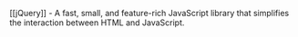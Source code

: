 [[jQuery]] - A fast, small, and feature-rich JavaScript library that simplifies the interaction between HTML and JavaScript.